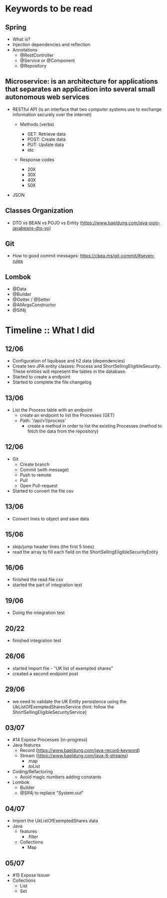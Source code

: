 # Keywords to be read

## Spring
- What is?
- Injection dependencies and reflection
- Annotations
  - @RestController
  - @Service or @Component
  - @Repository

## Microservice: is an architecture for applications that separates an application into several small autonomous web services
- RESTful API (is an interface that two computer systems use to exchange information securely over the internet)
  - Methods (verbs)
    - GET: Retrieve data 
    - POST: Create data 
    - PUT: Update data
    - etc
		
  - Response codes
      - 20X
      - 30X
      - 40X
      - 50X 
	
- JSON

## Classes Organization
- DTO vs BEAN vs POJO vs Entity (https://www.baeldung.com/java-pojo-javabeans-dto-vo)

## Git
- How to good commit messages: https://cbea.ms/git-commit/#seven-rules

## Lombok
- @Data
- @Builder
- @Getter / @Setter
- @AllArgsConstructor
- @Slf4j

# Timeline :: What I did 

## 12/06
- Configuration of liquibase and h2 data (dependencies)
- Create two JPA entity classes: Process and ShortSellingEligibleSecurity. These entities will represent the tables in the database.
- Started to create a endpoint 
- Started to complete the file changelog 

## 13/06
- List the Process table with an endpoint
  - create an endpoint to list the Processes (GET)
  - Path: '/api/v1/process' 
    - create a method in order to list the existing Processes (method to fetch the data from the repository)
		
## 12/06
- Git 	
  - Create branch
  - Commit (with message)
  - Push to remote
  - Pull
  - Open Pull-request
- Started to convert the file csv
     
## 13/06
- Convert lines to object and save data 
     
## 15/06
- skip/jump header lines (the first 5 lines)
- read the array to fill each field on the ShortSellingEligibleSecurityEntity
     	
## 16/06	
- finished the read file csv 
- started the part of integration test 
  
## 19/06  
- Doing the integration test 
    
## 20/22
- finished integration test 
    
## 26/06
- started Import file - "UK list of exempted shares"
- created a second endpoint post
    
## 29/06
- we need to validate the UK Entity persistence using the UkListOfExemptedSharesService (hint: follow the ShortSellingEligibleSecurityService)

## 03/07
- #14 Expose Processes (in-progress)
- Java features
	- Record (https://www.baeldung.com/java-record-keyword)
    - Stream (https://www.baeldung.com/java-8-streams)
      - .map
      - .toList
- Coding/Refactoring    
  - Avoid magic numbers adding constants
- Lombok
  - Builder 
  - @Slf4j to replace "System.out"

## 04/07
- Import the UkListOfExemptedShares data
- Java 
  - features
      - .filter
  - Collections
      - Map
      
## 05/07
- #15 Expose Issuer
- Collections 
  - List
  - Set
